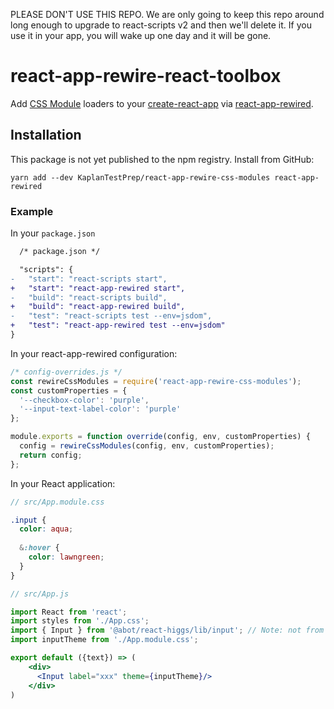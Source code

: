 PLEASE DON'T USE THIS REPO. We are only going to keep this repo around long enough to upgrade to react-scripts v2 and then we'll delete it. If you use it in your app, you will wake up one day and it will be gone.

# react-app-rewire-react-toolbox

Add [CSS Module](https://github.com/css-modules/css-modules) loaders to your [create-react-app](https://github.com/facebookincubator/create-react-app) via [react-app-rewired](https://github.com/timarney/react-app-rewired).

## Installation

This package is not yet published to the npm registry. Install from GitHub:

```
yarn add --dev KaplanTestPrep/react-app-rewire-css-modules react-app-rewired
```

### Example

In your `package.json`
```diff
  /* package.json */

  "scripts": {
-   "start": "react-scripts start",
+   "start": "react-app-rewired start",
-   "build": "react-scripts build",
+   "build": "react-app-rewired build",
-   "test": "react-scripts test --env=jsdom",
+   "test": "react-app-rewired test --env=jsdom"
}
```

In your react-app-rewired configuration:

```javascript
/* config-overrides.js */
const rewireCssModules = require('react-app-rewire-css-modules');
const customProperties = {
  '--checkbox-color': 'purple',
  '--input-text-label-color': 'purple'
};

module.exports = function override(config, env, customProperties) {
  config = rewireCssModules(config, env, customProperties);
  return config;
};
```

In your React application:

```scss
// src/App.module.css

.input {
  color: aqua;
  
  &:hover {
    color: lawngreen;
  }
}
```

```jsx harmony
// src/App.js

import React from 'react';
import styles from './App.css';
import { Input } from '@abot/react-higgs/lib/input'; // Note: not from @abot/react-higgs/lib/input/Input
import inputTheme from './App.module.css';

export default ({text}) => (
    <div>
      <Input label="xxx" theme={inputTheme}/>
    </div>
)
```
